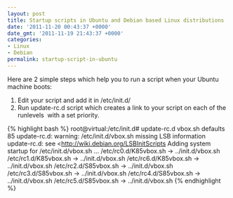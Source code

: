 ```yaml
---
layout: post
title: Startup scripts in Ubuntu and Debian based Linux distributions
date: '2011-11-20 00:43:37 +0000'
date_gmt: '2011-11-19 21:43:37 +0000'
categories:
- Linux
- Debian
permalink: startup-script-in-ubuntu
---
```

Here are 2 simple steps which help you to run a script when your Ubuntu machine boots:

1. Edit your script and add it in /etc/init.d/
2. Run update-rc.d script which creates a link to your script on each of the runlevels  with a set priority.

{% highlight bash %}
root@virtual:/etc/init.d# update-rc.d vbox.sh defaults 85
update-rc.d: warning: /etc/init.d/vbox.sh missing LSB information
update-rc.d: see &lt;http://wiki.debian.org/LSBInitScripts
 Adding system startup for /etc/init.d/vbox.sh ...
   /etc/rc0.d/K85vbox.sh -&gt; ../init.d/vbox.sh
   /etc/rc1.d/K85vbox.sh -&gt; ../init.d/vbox.sh
   /etc/rc6.d/K85vbox.sh -&gt; ../init.d/vbox.sh
   /etc/rc2.d/S85vbox.sh -&gt; ../init.d/vbox.sh
   /etc/rc3.d/S85vbox.sh -&gt; ../init.d/vbox.sh
   /etc/rc4.d/S85vbox.sh -&gt; ../init.d/vbox.sh
   /etc/rc5.d/S85vbox.sh -&gt; ../init.d/vbox.sh
{% endhighlight %} 

